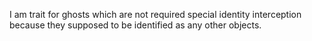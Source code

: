 I am trait for ghosts which are not required special identity interception because they supposed to be identified as any other objects.
